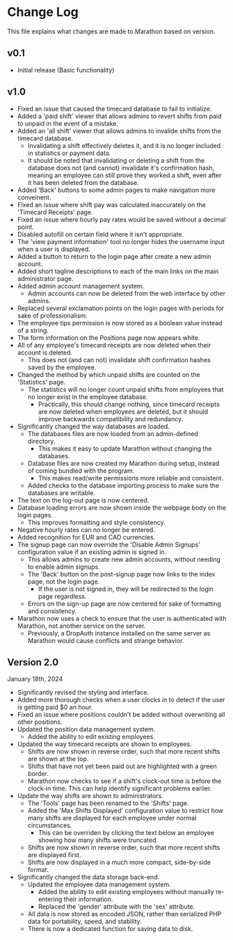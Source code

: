 # Change Log
This file explains what changes are made to Marathon based on version.


## v0.1

- Initial release (Basic functionality)


## v1.0

- Fixed an issue that caused the timecard database to fail to initialize.
- Added a 'paid shift' viewer that allows admins to revert shifts from paid to unpaid in the event of a mistake.
- Added an 'all shift' viewer that allows admins to invalide shifts from the timecard database.
    - Invalidating a shift effectively deletes it, and it is no longer included in statistics or payment data.
    - It should be noted that invalidating or deleting a shift from the database does not (and cannot) invalidate it's confirmation hash, meaning an employee can still prove they worked a shift, even after it has been deleted from the database.
- Added 'Back' buttons to some admin pages to make navigation more conveinent.
- Fixed an issue where shift pay was calculated inaccurately on the 'Timecard Receipts' page.
- Fixed an issue where hourly pay rates would be saved without a decimal point.
- Disabled autofill on certain field where it isn't appropriate.
- The 'view payment information' tool no longer hides the username input when a user is displayed.
- Added a button to return to the login page after create a new admin account.
- Added short tagline descriptions to each of the main links on the main administrator page.
- Added admin account management system.
    - Admin accounts can now be deleted from the web interface by other admins.
- Replaced several exclamation points on the login pages with periods for sake of professionalism.
- The employee tips permission is now stored as a boolean value instead of a string.
- The form information on the Positions page now appears white.
- All of any employee's timecard receipts are now deleted when their account is deleted.
    - This does not (and can not) invalidate shift confirmation hashes saved by the employee.
- Changed the method by which unpaid shifts are counted on the 'Statistics' page.
    - The statistics will no longer count unpaid shifts from employees that no longer exist in the employee database.
        - Practically, this should change nothing, since timecard receipts are now deleted when employees are deleted, but it should improve backwards compatibility and redundancy.
- Significantly changed the way databases are loaded.
    - The databases files are now loaded from an admin-defined directory.
        - This makes it easy to update Marathon without changing the databases.
    - Database files are now created my Marathon during setup, instead of coming bundled with the program.
        - This makes read/write permissions more reliable and consistent.
    - Added checks to the database importing process to make sure the databases are writable.
- The text on the log-out page is now centered.
- Database loading errors are now shown inside the webpage body on the login pages.
    - This improves formatting and style consistency.
- Negative hourly rates can no longer be entered.
- Added recognition for EUR and CAD currencies.
- The signup page can now override the 'Disable Admin Signups' configuration value if an existing admin is signed in.
    - This allows admins to create new admin accounts, without needing to enable admin signups.
    - The 'Back' button on the post-signup page now links to the index page, not the login page.
        - If the user is not signed in, they will be redirected to the login page regardless.
    - Errors on the sign-up page are now centered for sake of formatting and consistency.
- Marathon now uses a check to ensure that the user is authenticated with Marathon, not another service on the server.
    - Previously, a DropAuth instance installed on the same server as Marathon would cause conflicts and strange behavior.


## Version 2.0

January 18th, 2024

- Significantly revised the styling and interface.
- Added more thorough checks when a user clocks in to detect if the user is getting paid $0 an hour.
- Fixed an issue where positions couldn't be added without overwriting all other positions.
- Updated the position data management system.
    - Added the ability to edit existing employees.
- Updated the way timecard receipts are shown to employees.
    - Shifts are now shown in reverse order, such that more recent shifts are shown at the top.
    - Shifts that have not yet been paid out are highlighted with a green border.
    - Marathon now checks to see if a shift's clock-out time is before the clock-in time. This can help identify significant problems earlier.
- Update the way shifts are shown to administrators.
    - The 'Tools' page has been renamed to the 'Shifts' page.
    - Added the 'Max Shifts Displayed' configuration value to restrict how many shifts are displayed for each employee under normal circumstances.
        - This can be overriden by clicking the text below an employee showing how many shifts were truncated.
    - Shifts are now shown in reverse order, such that more recent shifts are displayed first.
    - Shifts are now displayed in a much more compact, side-by-side format.
- Significantly changed the data storage back-end.
    - Updated the employee data management system.
        - Added the ability to edit existing employees without manually re-entering their information.
        - Replaced the 'gender' attribute with the 'sex' attribute.
    - All data is now stored as encoded JSON, rather than serialized PHP data for portability, speed, and stability.
    - There is now a dedicated function for saving data to disk.
